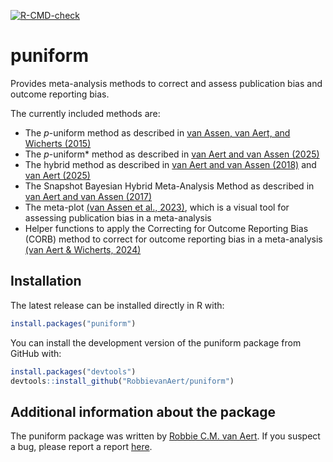 
<!-- README.md is generated from README.Rmd. Please edit that file -->

[![R-CMD-check](https://github.com/RobbievanAert/puniform/actions/workflows/R-CMD-check.yaml/badge.svg?branch=master)](https://github.com/RobbievanAert/puniform/actions/workflows/R-CMD-check.yaml)

# puniform

Provides meta-analysis methods to correct and assess publication bias
and outcome reporting bias.

The currently included methods are:

- The *p*-uniform method as described in [van Assen, van Aert, and
  Wicherts (2015)](https://psycnet.apa.org/record/2014-48759-001)
- The *p*-uniform\* method as described in [van Aert and van Assen
  (2025)](https://osf.io/preprints/metaarxiv/zqjr9/)
- The hybrid method as described in [van Aert and van Assen
  (2018)](https://link.springer.com/article/10.3758/s13428-017-0967-6)
  and [van Aert (2025)](https://doi.org/10.1037/met0000719)
- The Snapshot Bayesian Hybrid Meta-Analysis Method as described in [van
  Aert and van Assen
  (2017)](https://journals.plos.org/plosone/article?id=10.1371/journal.pone.0175302)
- The meta-plot [(van Assen et al.,
  2023)](https://doi.org/10.1027/2151-2604/a000513), which is a visual
  tool for assessing publication bias in a meta-analysis
- Helper functions to apply the Correcting for Outcome Reporting Bias
  (CORB) method to correct for outcome reporting bias in a meta-analysis
  [(van Aert & Wicherts,
  2024)](https://link.springer.com/article/10.3758/s13428-023-02132-2)

## Installation

The latest release can be installed directly in R with:

``` r
install.packages("puniform")
```

You can install the development version of the puniform package from
GitHub with:

``` r
install.packages("devtools")
devtools::install_github("RobbievanAert/puniform")
```

## Additional information about the package

The puniform package was written by [Robbie C.M. van
Aert](http://www.robbievanaert.com). If you suspect a bug, please report
a report [here](https://github.com/RobbievanAert/puniform/issues).
